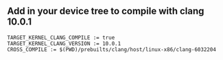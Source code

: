 Add in your device tree to compile with clang 10.0.1
----------------------------------------------------
	TARGET_KERNEL_CLANG_COMPILE := true
	TARGET_KERNEL_CLANG_VERSION := 10.0.1
	CROSS_COMPILE := $(PWD)/prebuilts/clang/host/linux-x86/clang-6032204

